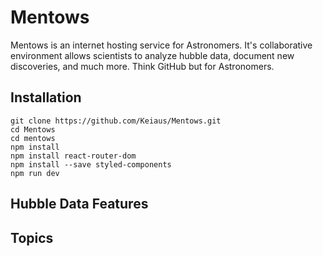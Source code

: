 # Mentows
Mentows is an internet hosting service for Astronomers. It's collaborative environment allows scientists to analyze hubble data, document new discoveries, and much more. Think GitHub but for Astronomers.

Installation
---
```
git clone https://github.com/Keiaus/Mentows.git
cd Mentows
cd mentows
npm install
npm install react-router-dom
npm install --save styled-components
npm run dev
```

Hubble Data Features
--- 
Topics 
---
